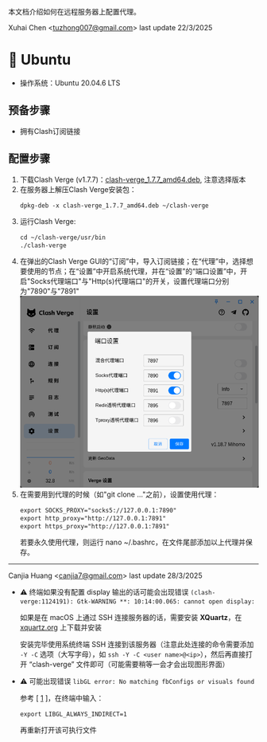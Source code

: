 本文档介绍如何在远程服务器上配置代理。

Xuhai Chen <<tuzhong007@gmail.com>> last update 22/3/2025

# :penguin: Ubuntu

- 操作系统：Ubuntu 20.04.6 LTS

## 预备步骤

- 拥有Clash订阅链接

## 配置步骤

1. 下载Clash Verge (v1.7.7)：[clash-verge_1.7.7_amd64.deb](https://github.com/clash-verge-rev/clash-verge-rev/releases), 注意选择版本
2. 在服务器上解压Clash Verge安装包：
    ```
    dpkg-deb -x clash-verge_1.7.7_amd64.deb ~/clash-verge
    ```
3. 运行Clash Verge:
    ```
    cd ~/clash-verge/usr/bin
    ./clash-verge
    ```
4. 在弹出的Clash Verge GUI的“订阅”中，导入订阅链接；在“代理”中，选择想要使用的节点；在“设置”中开启系统代理，并在“设置”的“端口设置”中，开启"Socks代理端口"与"Http(s)代理端口"的开关，设置代理端口分别为"7890"与"7891"![alt text](.pic/image.png)
5. 在需要用到代理的时候（如"git clone ..."之前），设置使用代理：
    ```
    export SOCKS_PROXY="socks5://127.0.0.1:7890"
    export http_proxy="http://127.0.0.1:7891"
    export https_proxy="http://127.0.0.1:7891"
    ```
    若要永久使用代理，则运行
    nano ~/.bashrc，在文件尾部添加以上代理并保存。

---

Canjia Huang <<canjia7@gmail.com>> last update 28/3/2025

- :warning: 终端如果没有配置 display 输出的话可能会出现错误 `(clash-verge:1124191): Gtk-WARNING **: 10:14:00.065: cannot open display:`

    如果是在 macOS 上通过 SSH 连接服务器的话，需要安装 **XQuartz**，在 [xquartz.org](https://www.xquartz.org) 上下载并安装

    安装完毕使用系统终端 SSH 连接到该服务器（注意此处连接的命令需要添加 `-Y -C` 选项（大写字母），如 `ssh -Y -C <user name>@<ip>`），然后再直接打开 “clash-verge” 文件即可（可能需要稍等一会才会出现图形界面）

- :warning: 可能出现错误 `libGL error: No matching fbConfigs or visuals found`

    参考 [ [1] ]，在终端中输入：

    ```
    export LIBGL_ALWAYS_INDIRECT=1
    ```

    再重新打开该可执行文件

[1]: https://cloud.tencent.com/developer/ask/sof/116441942